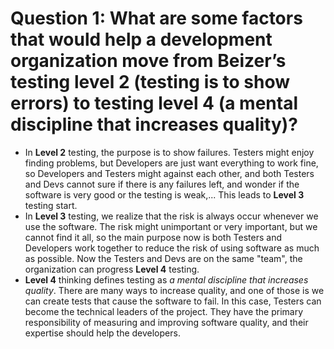 # Question 1: What are some factors that would help a development organization move from Beizer’s testing level 2 (testing is to show errors) to testing level 4 (a mental discipline that increases quality)? 

+ In **Level 2** testing, the purpose is to show failures. Testers might enjoy finding problems, but Developers are just want everything to work fine, so Developers and Testers might against each other, and both Testers and Devs cannot sure if there is any failures left, and wonder if the software is very good or the testing is weak,... This leads to **Level 3** testing start.
+ In **Level 3** testing, we realize that the risk is always occur whenever we use the software. The risk might unimportant or very important, but we cannot find it all, so the main purpose now is both Testers and Developers work together to reduce the risk of using software as much as possible. Now the Testers and Devs are on the same "team", the organization can progress **Level 4** testing.
+ **Level 4** thinking defines testing as *a mental discipline that increases quality*. There are many ways to increase quality, and one of those is we can create tests that cause the software to fail. In this case, Testers can become the technical leaders of the project. They have the primary responsibility of measuring and improving software quality, and their expertise should help the developers.